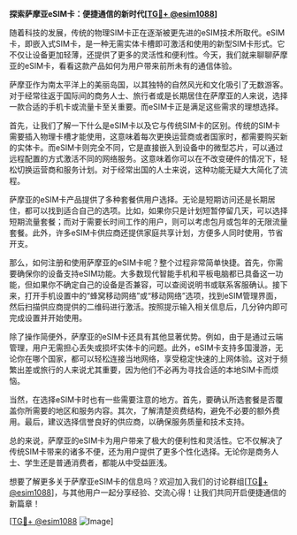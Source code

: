 **探索萨摩亚eSIM卡：便捷通信的新时代[[TG💪+ @esim1088](https://t.me/s/esim1088)]**

随着科技的发展，传统的物理SIM卡正在逐渐被更先进的eSIM技术所取代。eSIM卡，即嵌入式SIM卡，是一种无需实体卡槽即可激活和使用的新型SIM卡形式。它不仅让设备更加轻薄，还提供了更多的灵活性和便利性。今天，我们就来聊聊萨摩亚的eSIM卡，看看这款产品如何为用户带来前所未有的通信体验。

萨摩亚作为南太平洋上的美丽岛国，以其独特的自然风光和文化吸引了无数游客。对于经常往返于国际间的商务人士、旅行者或是长期居住在萨摩亚的人来说，选择一款合适的手机卡或流量卡至关重要。而eSIM卡正是满足这些需求的理想选择。

首先，让我们了解一下什么是eSIM卡以及它与传统SIM卡的区别。传统的SIM卡需要插入物理卡槽才能使用，这意味着每次更换运营商或者国家时，都需要购买新的实体卡。而eSIM卡则完全不同，它是直接嵌入到设备中的微型芯片，可以通过远程配置的方式激活不同的网络服务。这意味着你可以在不改变硬件的情况下，轻松切换运营商和服务计划。对于经常出国的人士来说，这种功能无疑大大简化了流程。

萨摩亚的eSIM卡产品提供了多种套餐供用户选择。无论是短期访问还是长期居住，都可以找到适合自己的选项。比如，如果你只是计划短暂停留几天，可以选择短期流量套餐；而对于需要长时间工作的用户，则可以考虑包月或包年的无限流量套餐。此外，许多eSIM卡供应商还提供家庭共享计划，方便多人同时使用，节省开支。

那么，如何注册和使用萨摩亚的eSIM卡呢？整个过程非常简单快捷。首先，你需要确保你的设备支持eSIM功能。大多数现代智能手机和平板电脑都已具备这一功能，但如果你不确定自己的设备是否兼容，可以查阅说明书或联系客服确认。接下来，打开手机设置中的“蜂窝移动网络”或“移动网络”选项，找到eSIM管理界面，然后扫描供应商提供的二维码进行激活。按照提示输入相关信息后，几分钟内即可完成设置并开始使用。

除了操作简便外，萨摩亚的eSIM卡还具有其他显著优势。例如，由于是通过云端管理，用户无需担心丢失或损坏实体卡的问题。此外，eSIM卡支持多国漫游，无论你在哪个国家，都可以轻松连接当地网络，享受稳定快速的上网体验。这对于频繁出差或旅行的人来说尤其重要，因为他们不必再为寻找合适的本地SIM卡而烦恼。

当然，在选择eSIM卡时也有一些需要注意的地方。首先，要确认所选套餐是否覆盖你所需要的地区和服务内容。其次，了解清楚资费结构，避免不必要的额外费用。最后，建议选择信誉良好的供应商，以确保服务质量和技术支持。

总的来说，萨摩亚的eSIM卡为用户带来了极大的便利性和灵活性。它不仅解决了传统SIM卡带来的诸多不便，还为用户提供了更多个性化选择。无论你是商务人士、学生还是普通消费者，都能从中受益匪浅。

想要了解更多关于萨摩亚eSIM卡的信息吗？欢迎加入我们的讨论群组[[TG💪+ @esim1088](https://t.me/s/esim1088)]，与其他用户一起分享经验、交流心得！让我们共同开启便捷通信的新篇章！

[[TG💪+ @esim1088](https://t.me/s/esim1088) ![Image](https://i.postimg.cc/4NQfJmqS/Snipaste-2025-05-13-00-14-12.png)]